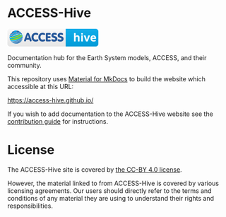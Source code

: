 # ACCESS-Hive
[![ACCESS-Hive Badge](docs/assets/badge.svg)](https://access-hive.github.io/)

Documentation hub for the Earth System models, ACCESS, and their community.

This repository uses [Material for MkDocs](https://squidfunk.github.io/mkdocs-material/) to build the website which accessible at this URL:

https://access-hive.github.io/

If you wish to add documentation to the ACCESS-Hive website see the [contribution guide](https://access-hive.github.io/about/contribute/) for instructions.

# License
The ACCESS-Hive site is covered by [the CC-BY 4.0 license][License].

However, the material linked to from ACCESS-Hive is covered by various licensing agreements. Our users should directly refer to the terms and conditions of any material they are using to understand their rights and responsibilities.

[License]: License.md
